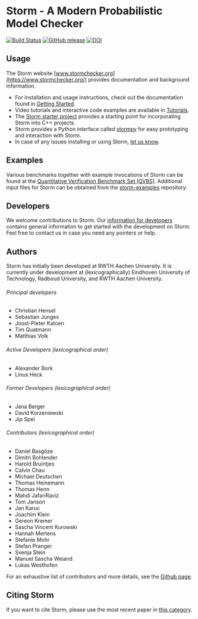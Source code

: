 Storm - A Modern Probabilistic Model Checker
============================================

[![Build Status](https://github.com/moves-rwth/storm/workflows/Build%20Test/badge.svg)](https://github.com/moves-rwth/storm/actions)
[![GitHub release](https://img.shields.io/github/release/moves-rwth/storm.svg)](https://github.com/moves-rwth/storm/releases/)
[![DOI](https://zenodo.org/badge/DOI/10.5281/zenodo.1181896.svg)](https://doi.org/10.5281/zenodo.1181896)


Usage
-----------------------------
The Storm website [www.stormchecker.org](https://www.stormchecker.org/) provides documentation and background information.
- For installation and usage instructions, check out the documentation found in [Getting Started](http://www.stormchecker.org/getting-started.html).
- Video tutorials and interactive code examples are available in [Tutorials](https://www.stormchecker.org/tutorials.html).
- The [Storm starter project](https://github.com/moves-rwth/storm-project-starter-cpp/) provides a starting point for incorporating Storm into C++ projects.
- Storm provides a Python interface called [stormpy](https://moves-rwth.github.io/stormpy/) for easy prototyping and interaction with Storm.
- In case of any issues installing or using Storm, [let us know](https://www.stormchecker.org/documentation/obtain-storm/troubleshooting.html).


Examples
-----------------------------
Various benchmarks together with example invocations of Storm can be found at the [Quantitative Verification Benchmark Set (QVBS)](http://qcomp.org/benchmarks).
Additional input files for Storm can be obtained from the [storm-examples](https://github.com/moves-rwth/storm-examples) repository.


Developers
-----------------------------
We welcome contributions to Storm.
Our [information for developers](doc/developers.md) contains general information to get started with the development on Storm.
Feel free to contact us in case you need any pointers or help.


Authors
-----------------------------
Storm has initially been developed at RWTH Aachen University. It is currently under development at (lexicographically) Eindhoven University of Technology, Radboud University, and RWTH Aachen University. 

###### Principal developers
* Christian Hensel
* Sebastian Junges
* Joost-Pieter Katoen
* Tim Quatmann
* Matthias Volk

###### Active Developers (lexicographical order)
* Alexander Bork
* Linus Heck

###### Former Developers (lexicographical order)
* Jana Berger
* David Korzeniewski
* Jip Spel

###### Contributors (lexicographical order)
* Daniel Basgöze
* Dimitri Bohlender
* Harold Bruintjes
* Calvin Chau
* Michael Deutschen
* Thomas Heinemann
* Thomas Henn
* Mahdi JafariRaviz
* Tom Janson
* Jan Karuc
* Joachim Klein
* Gereon Kremer
* Sascha Vincent Kurowski
* Hannah Mertens
* Stefanie Mohr
* Stefan Pranger
* Svenja Stein
* Manuel Sascha Weiand
* Lukas Westhofen

For an exhaustive list of contributors and more details, see the [Github page](https://github.com/moves-rwth/storm/graphs/contributors).


Citing Storm
-----------------------------
If you want to cite Storm, please use the most recent paper in [this category](https://www.stormchecker.org/publications.html).
